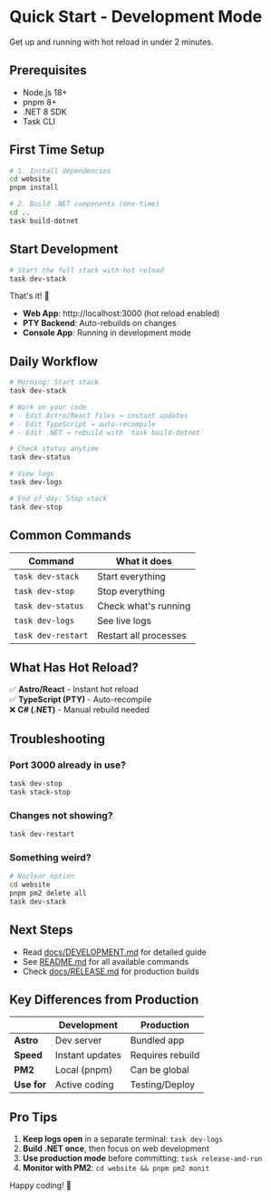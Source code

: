 # Quick Start - Development Mode

Get up and running with hot reload in under 2 minutes.

## Prerequisites

- Node.js 18+
- pnpm 8+
- .NET 8 SDK
- Task CLI

## First Time Setup

```bash
# 1. Install dependencies
cd website
pnpm install

# 2. Build .NET components (one-time)
cd ..
task build-dotnet
```

## Start Development

```bash
# Start the full stack with hot reload
task dev-stack
```

That's it! 🎉

- **Web App**: http://localhost:3000 (hot reload enabled)
- **PTY Backend**: Auto-rebuilds on changes
- **Console App**: Running in development mode

## Daily Workflow

```bash
# Morning: Start stack
task dev-stack

# Work on your code
# - Edit Astro/React files → instant updates
# - Edit TypeScript → auto-recompile
# - Edit .NET → rebuild with `task build-dotnet`

# Check status anytime
task dev-status

# View logs
task dev-logs

# End of day: Stop stack
task dev-stop
```

## Common Commands

| Command | What it does |
|---------|--------------|
| `task dev-stack` | Start everything |
| `task dev-stop` | Stop everything |
| `task dev-status` | Check what's running |
| `task dev-logs` | See live logs |
| `task dev-restart` | Restart all processes |

## What Has Hot Reload?

✅ **Astro/React** - Instant hot reload  
✅ **TypeScript (PTY)** - Auto-recompile  
❌ **C# (.NET)** - Manual rebuild needed

## Troubleshooting

### Port 3000 already in use?
```bash
task dev-stop
task stack-stop
```

### Changes not showing?
```bash
task dev-restart
```

### Something weird?
```bash
# Nuclear option
cd website
pnpm pm2 delete all
task dev-stack
```

## Next Steps

- Read [docs/DEVELOPMENT.md](docs/DEVELOPMENT.md) for detailed guide
- See [README.md](README.md) for all available commands
- Check [docs/RELEASE.md](docs/RELEASE.md) for production builds

## Key Differences from Production

| | Development | Production |
|-|-------------|------------|
| **Astro** | Dev server | Bundled app |
| **Speed** | Instant updates | Requires rebuild |
| **PM2** | Local (pnpm) | Can be global |
| **Use for** | Active coding | Testing/Deploy |

## Pro Tips

1. **Keep logs open** in a separate terminal: `task dev-logs`
2. **Build .NET once**, then focus on web development
3. **Use production mode** before committing: `task release-and-run`
4. **Monitor with PM2**: `cd website && pnpm pm2 monit`

Happy coding! 🚀
